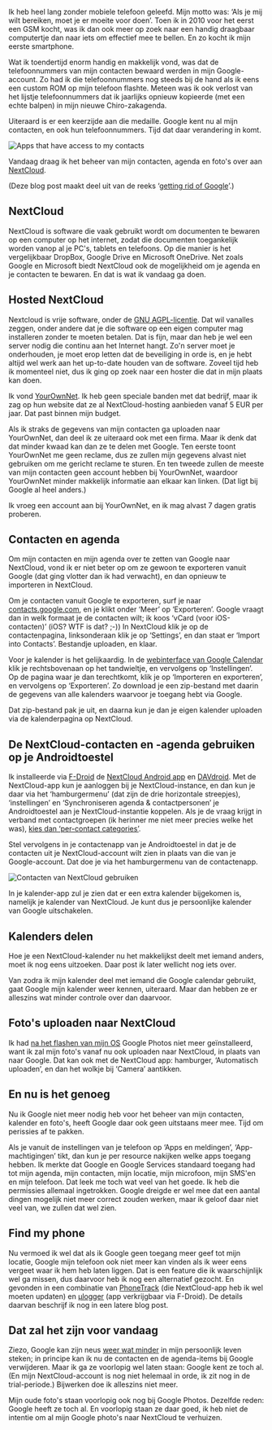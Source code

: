 <!--
.. title: Contacten, kalender en foto's: NextCloud FTW
.. slug: contacten-kalender-en-fotos-nextcloud-ftw
.. date: 2018-11-12 21:21:57 UTC+01:00
.. tags: google, grog, privacy
.. category: 
.. link: 
.. description: 
.. type: text
-->

Ik heb heel lang zonder mobiele telefoon geleefd. Mijn motto was: &lsquo;Als je mij wilt
bereiken, moet je er moeite voor doen&rsquo;. Toen ik in 2010 voor het eerst een GSM
kocht, was ik dan ook meer op zoek naar een handig draagbaar computertje dan naar iets om
effectief mee te bellen. En zo kocht ik mijn eerste smartphone.

Wat ik toendertijd enorm handig en makkelijk vond, was dat de telefoonnummers van mijn
contacten bewaard werden in mijn Google-account. Zo had ik die telefoonnummers nog steeds
bij de hand als ik eens een custom ROM op mijn telefoon flashte.
Meteen was ik ook
verlost van het lijstje telefoonnummers dat ik jaarlijks opnieuw kopieerde (met
een echte balpen) in mijn nieuwe Chiro-zakagenda.

Uiteraard is er een keerzijde aan die medaille. Google kent nu al mijn contacten, en ook
hun telefoonnummers. Tijd dat daar verandering in komt. 

![Apps that have access to my contacts](/galleries/grog/toegang-contacten.png)

Vandaag draag ik het beheer van mijn contacten, agenda en foto's over
aan [NextCloud](https://nextcloud.com).


<!-- TEASER_END -->

(Deze blog post maakt deel uit van de reeks &lsquo;[getting rid of
Google](/categories/grog/)&rsquo;.)

## NextCloud

NextCloud is software die vaak gebruikt wordt om documenten te bewaren op een
computer op het internet, zodat die documenten toegankelijk worden vanop al je
PC's, tablets en telefoons. Op die manier is het vergelijkbaar
DropBox, Google Drive en Microsoft
OneDrive. Net zoals Google en Microsoft biedt NextCloud ook de mogelijkheid 
om je agenda en je contacten
te bewaren. En dat is wat ik vandaag ga doen.

## Hosted NextCloud

Nextcloud is vrije software, onder de [GNU
AGPL-licentie](https://nl.wikipedia.org/wiki/Affero_General_Public_License). 
Dat wil vanalles
zeggen, onder andere dat je die software op een eigen computer mag installeren zonder
te moeten betalen. Dat is fijn, maar dan heb je wel een server nodig die continu aan het
Internet hangt. Zo'n server moet je onderhouden, je moet erop letten dat de beveiliging in
orde is, en je hebt altijd wel werk aan het up-to-date houden van de software.
Zoveel tijd heb ik momenteel niet, dus ik ging op zoek naar een hoster die dat in mijn 
plaats kan doen.

Ik vond [YourOwnNet](https://yourownnet.net/nextcloud/). Ik heb geen speciale banden met
dat bedrijf, maar ik zag op hun website dat ze al NextCloud-hosting aanbieden vanaf 5 EUR
per jaar. Dat past binnen mijn budget.

Als ik straks de gegevens van mijn contacten ga uploaden naar YourOwnNet, dan deel ik
ze uiteraard ook met een firma. Maar ik denk dat dat minder kwaad kan dan ze te delen
met Google. Ten eerste toont YourOwnNet me geen reclame, dus ze zullen mijn gegevens
alvast niet gebruiken om me gericht reclame te sturen. En ten tweede zullen de meeste van
mijn contacten geen account hebben bij YourOwnNet, waardoor YourOwnNet minder makkelijk
informatie aan elkaar kan linken. (Dat ligt bij Google al heel anders.)

Ik vroeg een account aan bij YourOwnNet, en ik mag alvast 7 dagen gratis
proberen.

## Contacten en agenda

Om mijn contacten en mijn agenda over te zetten van Google naar NextCloud, vond ik er
niet beter op om ze gewoon te exporteren vanuit Google (dat ging vlotter dan ik
had verwacht), en dan opnieuw te importeren in NextCloud.

Om je contacten vanuit Google te exporteren, surf je naar 
[contacts.google.com](https://contacts.google.com), en je klikt onder &lsquo;Meer&rsquo; op 
&lsquo;Exporteren&rsquo;.
Google vraagt dan in welk formaat je de contacten wilt; ik koos
&lsquo;vCard (voor iOS-contacten)&rsquo; (iOS? WTF is dat? ;-)) In NextCloud klik je
op de contactenpagina, linksonderaan klik je op &lsquo;Settings&rsquo;, en dan staat er
&lsquo;Import into Contacts&rsquo;. Bestandje uploaden, en klaar.

Voor je kalender is het gelijkaardig. In de 
[webinterface van Google Calendar](https://calendar.google.com) klik je rechtsbovenaan
op het tandwieltje, en vervolgens op &lsquo;Instellingen&rsquo;. Op de pagina waar je dan
terechtkomt, klik je op &lsquo;Importeren en exporteren&rsquo;, en vervolgens op
&lsquo;Exporteren&rsquo;. Zo download je een zip-bestand met daarin de gegevens van alle
kalenders waarvoor je toegang hebt via Google.

Dat zip-bestand pak je uit, en daarna kun je dan je eigen kalender uploaden via de
kalenderpagina op NextCloud.

## De NextCloud-contacten en -agenda gebruiken op je Androidtoestel

Ik installeerde via [F-Droid](/posts/apps-f-droid-t-the-rescue/) de 
[NextCloud Android app](https://github.com/nextcloud/android)
en [DAVdroid](https://f-droid.org/en/packages/at.bitfire.davdroid/). 
Met de NextCloud-app kun je aanloggen bij je NextCloud-instance,
en dan kun je daar via het &lsquo;hamburgermenu&rsquo; (dat zijn de drie
horizontale streepjes), &lsquo;instellingen&rsquo; en &lsquo;Synchroniseren agenda &amp;
contactpersonen&rsquo; je Androidtoestel aan je NextCloud-instantie koppelen.
Als je de vraag krijgt in verband met contactgroepen (ik herinner me niet meer
precies welke het was), [kies dan &lsquo;per-contact
categories&rsquo;](https://www.davdroid.com/tested-with/nextcloud/#c16).

Stel vervolgens in je contactenapp van je Androidtoestel in dat je de contacten
uit je NextCloud-account wilt zien in plaats van die van je Google-account. Dat
doe je via het hamburgermenu van de contactenapp.

![Contacten van NextCloud gebruiken](/galleries/grog/contacten-hamburger.png)

In je kalender-app zul je zien dat er een extra kalender bijgekomen is, namelijk
je kalender van NextCloud. Je kunt dus je persoonlijke kalender van Google
uitschakelen.

## Kalenders delen

Hoe je een NextCloud-kalender nu het makkelijkst deelt met iemand anders,
moet ik nog eens uitzoeken. Daar post ik later wellicht nog iets over.

Van zodra ik mijn kalender deel met iemand die Google calendar gebruikt, gaat
Google mijn kalender weer kennen, uiteraard. Maar dan hebben ze er alleszins wat
minder controle over dan daarvoor.

## Foto's uploaden naar NextCloud

Ik had [na het flashen van mijn OS](/posts/getting-rid-of-google/) Google Photos
niet meer geïnstalleerd, want ik zal mijn foto's vanaf nu ook uploaden naar
NextCloud, in plaats van naar Google. Dat kan ook met de NextCloud app:
hamburger, &lsquo;Automatisch uploaden&rsquo;, en dan het wolkje bij
&lsquo;Camera&rsquo; aantikken.

## En nu is het genoeg

Nu ik Google niet meer nodig heb voor het beheer van mijn contacten, kalender en
foto's, heeft Google daar ook geen uitstaans meer mee. Tijd om perissies af te
pakken.

Als je vanuit de instellingen van je telefoon op &lsquo;Apps en
meldingen&rsquo;, &lsquo;App-machtigingen&rsquo; tikt, dan kun je per resource
nakijken welke apps toegang hebben. Ik merkte dat Google en Google Services
standaard toegang had tot mijn agenda, mijn contacten, mijn locatie, mijn
microfoon, mijn SMS'en en mijn telefoon. Dat leek me toch wat veel van het
goede. Ik heb die permissies allemaal ingetrokken. Google dreigde er wel mee dat
een aantal dingen mogelijk niet meer correct zouden werken, maar ik geloof daar
niet veel van, we zullen dat wel zien.

## Find my phone

Nu vermoed ik wel dat als ik Google geen toegang meer geef tot mijn locatie,
Google mijn telefoon ook niet meer kan vinden als ik weer eens vergeet waar ik
hem heb laten liggen. Dat is een feature die ik waarschijnlijk wel ga missen,
dus daarvoor heb ik nog een alternatief gezocht. En gevonden in een combinatie
van [PhoneTrack](https://apps.nextcloud.com/apps/phonetrack) (die NextCloud-app
heb ik wel moeten updaten) en
[μlogger](https://github.com/bfabiszewski/ulogger-android) (app verkrijgbaar via
F-Droid). De details daarvan beschrijf ik nog in een latere blog post.

## Dat zal het zijn voor vandaag

Ziezo, Google kan zijn neus [weer wat minder](/categories/grog/) in mijn persoonlijk leven
steken;
in principe kan ik nu de contacten en de agenda-items bij Google
verwijderen. Maar ik ga ze voorlopig wel laten staan: Google kent ze toch al.
(En mijn NextCloud-account is nog niet helemaal in orde, ik zit nog in de
trial-periode.) Bijwerken doe ik alleszins niet meer.

Mijn oude foto's staan voorlopig ook nog bij Google Photos. Dezelfde reden:
Google heeft ze toch al. En voorlopig staan ze daar goed, ik heb niet de
intentie om al mijn Google photo's naar NextCloud te verhuizen.
